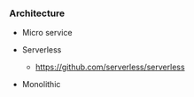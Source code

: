 ### Architecture

* Micro service

* Serverless
  * https://github.com/serverless/serverless

* Monolithic
